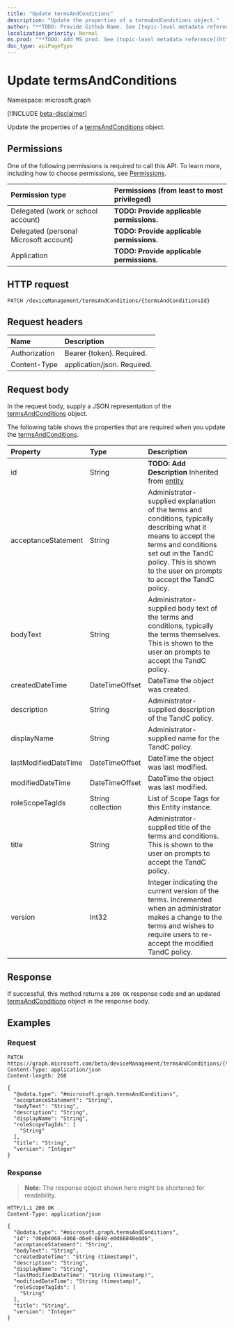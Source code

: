 ```yaml
---
title: "Update termsAndConditions"
description: "Update the properties of a termsAndConditions object."
author: "**TODO: Provide Github Name. See [topic-level metadata reference](https://msgo.azurewebsites.net/add/document/guidelines/metadata.html#topic-level-metadata)**"
localization_priority: Normal
ms.prod: "**TODO: Add MS prod. See [topic-level metadata reference](https://msgo.azurewebsites.net/add/document/guidelines/metadata.html#topic-level-metadata)**"
doc_type: apiPageType
---
```


# Update termsAndConditions
Namespace: microsoft.graph

[!INCLUDE [beta-disclaimer](../../includes/beta-disclaimer.md)]

Update the properties of a [termsAndConditions](../resources/termsandconditions.md) object.

## Permissions
One of the following permissions is required to call this API. To learn more, including how to choose permissions, see [Permissions](/graph/permissions-reference).

|Permission type|Permissions (from least to most privileged)|
|:---|:---|
|Delegated (work or school account)|**TODO: Provide applicable permissions.**|
|Delegated (personal Microsoft account)|**TODO: Provide applicable permissions.**|
|Application|**TODO: Provide applicable permissions.**|

## HTTP request

<!-- {
  "blockType": "ignored"
}
-->
``` http
PATCH /deviceManagement/termsAndConditions/{termsAndConditionsId}
```

## Request headers
|Name|Description|
|:---|:---|
|Authorization|Bearer {token}. Required.|
|Content-Type|application/json. Required.|

## Request body
In the request body, supply a JSON representation of the [termsAndConditions](../resources/termsandconditions.md) object.

The following table shows the properties that are required when you update the [termsAndConditions](../resources/termsandconditions.md).

|Property|Type|Description|
|:---|:---|:---|
|id|String|**TODO: Add Description** Inherited from [entity](../resources/entity.md)|
|acceptanceStatement|String|Administrator-supplied explanation of the terms and conditions, typically describing what it means to accept the terms and conditions set out in the TandC policy. This is shown to the user on prompts to accept the TandC policy.|
|bodyText|String|Administrator-supplied body text of the terms and conditions, typically the terms themselves. This is shown to the user on prompts to accept the TandC policy.|
|createdDateTime|DateTimeOffset|DateTime the object was created.|
|description|String|Administrator-supplied description of the TandC policy.|
|displayName|String|Administrator-supplied name for the TandC policy. |
|lastModifiedDateTime|DateTimeOffset|DateTime the object was last modified.|
|modifiedDateTime|DateTimeOffset|DateTime the object was last modified.|
|roleScopeTagIds|String collection|List of Scope Tags for this Entity instance.|
|title|String|Administrator-supplied title of the terms and conditions. This is shown to the user on prompts to accept the TandC policy.|
|version|Int32|Integer indicating the current version of the terms. Incremented when an administrator makes a change to the terms and wishes to require users to re-accept the modified TandC policy.|



## Response

If successful, this method returns a `200 OK` response code and an updated [termsAndConditions](../resources/termsandconditions.md) object in the response body.

## Examples

### Request
<!-- {
  "blockType": "request",
  "name": "update_termsandconditions"
}
-->
``` http
PATCH https://graph.microsoft.com/beta/deviceManagement/termsAndConditions/{termsAndConditionsId}
Content-Type: application/json
Content-length: 268

{
  "@odata.type": "#microsoft.graph.termsAndConditions",
  "acceptanceStatement": "String",
  "bodyText": "String",
  "description": "String",
  "displayName": "String",
  "roleScopeTagIds": [
    "String"
  ],
  "title": "String",
  "version": "Integer"
}
```


### Response
>**Note:** The response object shown here might be shortened for readability.
<!-- {
  "blockType": "response",
  "truncated": true
}
-->
``` http
HTTP/1.1 200 OK
Content-Type: application/json

{
  "@odata.type": "#microsoft.graph.termsAndConditions",
  "id": "d6e04068-4068-d6e0-6840-e0d66840e0d6",
  "acceptanceStatement": "String",
  "bodyText": "String",
  "createdDateTime": "String (timestamp)",
  "description": "String",
  "displayName": "String",
  "lastModifiedDateTime": "String (timestamp)",
  "modifiedDateTime": "String (timestamp)",
  "roleScopeTagIds": [
    "String"
  ],
  "title": "String",
  "version": "Integer"
}
```

